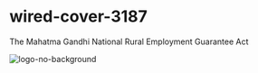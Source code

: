 # wired-cover-3187
The Mahatma Gandhi National Rural Employment Guarantee Act 

![logo-no-background](https://user-images.githubusercontent.com/102204260/201169842-5ac81c1f-ac3d-4252-9fbd-9f3b9d1d5b65.png)
